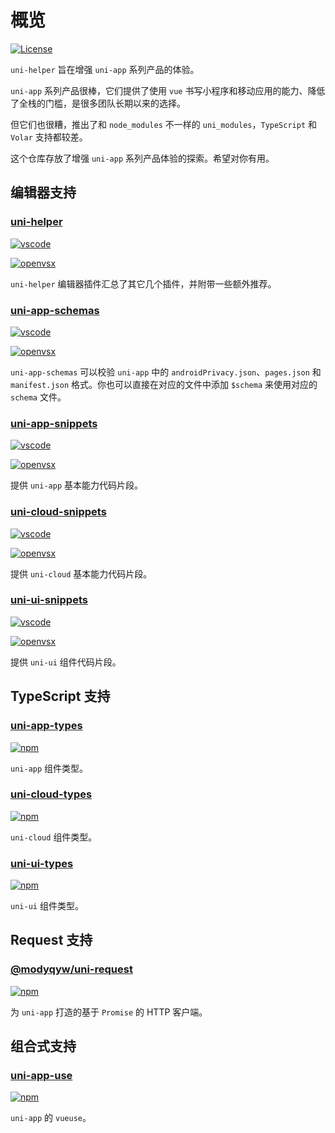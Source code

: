 # 概览

[![License](https://img.shields.io/github/license/ModyQyW/uni-helper)](https://github.com/ModyQyW/uni-helper/blob/main/LICENSE)

`uni-helper` 旨在增强 `uni-app` 系列产品的体验。

`uni-app` 系列产品很棒，它们提供了使用 `vue` 书写小程序和移动应用的能力、降低了全栈的门槛，是很多团队长期以来的选择。

但它们也很糟，推出了和 `node_modules` 不一样的 `uni_modules`，`TypeScript` 和 `Volar` 支持都较差。

这个仓库存放了增强 `uni-app` 系列产品体验的探索。希望对你有用。

## 编辑器支持

### [uni-helper](./editor/uni-helper)

[![vscode](https://vsmarketplacebadge.apphb.com/version-short/ModyQyW.vscode-uni-helper.svg)](https://marketplace.visualstudio.com/items?itemName=ModyQyW.vscode-uni-helper)

[![openvsx](https://img.shields.io/badge/dynamic/json?color=brightgreen&label=OpenVSX&query=%24.version&url=https%3A%2F%2Fopen-vsx.org%2Fapi%2FModyQyW%2Fvscode-uni-helper)](https://open-vsx.org/extension/ModyQyW/vscode-uni-helper)

`uni-helper` 编辑器插件汇总了其它几个插件，并附带一些额外推荐。

### [uni-app-schemas](./editor/uni-app-schemas)

[![vscode](https://vsmarketplacebadge.apphb.com/version-short/ModyQyW.vscode-uni-app-schemas.svg)](https://marketplace.visualstudio.com/items?itemName=ModyQyW.vscode-uni-app-schemas)

[![openvsx](https://img.shields.io/badge/dynamic/json?color=brightgreen&label=OpenVSX&query=%24.version&url=https%3A%2F%2Fopen-vsx.org%2Fapi%2FModyQyW%2Fvscode-uni-app-schemas)](https://open-vsx.org/extension/ModyQyW/vscode-uni-app-schemas)

`uni-app-schemas` 可以校验 `uni-app` 中的 `androidPrivacy.json`、`pages.json` 和 `manifest.json` 格式。你也可以直接在对应的文件中添加 `$schema` 来使用对应的 `schema` 文件。

### [uni-app-snippets](./editor/uni-app-snippets.md)

[![vscode](https://vsmarketplacebadge.apphb.com/version-short/ModyQyW.vscode-uni-app-snippets.svg)](https://marketplace.visualstudio.com/items?itemName=ModyQyW.vscode-uni-app-snippets)

[![openvsx](https://img.shields.io/badge/dynamic/json?color=brightgreen&label=OpenVSX&query=%24.version&url=https%3A%2F%2Fopen-vsx.org%2Fapi%2FModyQyW%2Fvscode-uni-app-snippets)](https://open-vsx.org/extension/ModyQyW/vscode-uni-app-snippets)

提供 `uni-app` 基本能力代码片段。

### [uni-cloud-snippets](./editor/uni-cloud-snippets.md)

[![vscode](https://vsmarketplacebadge.apphb.com/version-short/ModyQyW.vscode-uni-cloud-snippets.svg)](https://marketplace.visualstudio.com/items?itemName=ModyQyW.vscode-uni-cloud-snippets)

[![openvsx](https://img.shields.io/badge/dynamic/json?color=brightgreen&label=OpenVSX&query=%24.version&url=https%3A%2F%2Fopen-vsx.org%2Fapi%2FModyQyW%2Fvscode-uni-cloud-snippets)](https://open-vsx.org/extension/ModyQyW/vscode-uni-cloud-snippets)

提供 `uni-cloud` 基本能力代码片段。

### [uni-ui-snippets](./editor/uni-ui-snippets.md)

[![vscode](https://vsmarketplacebadge.apphb.com/version-short/ModyQyW.vscode-uni-ui-snippets.svg)](https://marketplace.visualstudio.com/items?itemName=ModyQyW.vscode-uni-ui-snippets)

[![openvsx](https://img.shields.io/badge/dynamic/json?color=brightgreen&label=OpenVSX&query=%24.version&url=https%3A%2F%2Fopen-vsx.org%2Fapi%2FModyQyW%2Fvscode-uni-ui-snippets)](https://open-vsx.org/extension/ModyQyW/vscode-uni-ui-snippets)

提供 `uni-ui` 组件代码片段。

## TypeScript 支持

### [uni-app-types](./typescript/uni-app-types.md)

[![npm](https://img.shields.io/npm/v/uni-app-types)](https://www.npmjs.com/package/uni-app-types)

`uni-app` 组件类型。

### [uni-cloud-types](./typescript/uni-cloud-types.md)

[![npm](https://img.shields.io/npm/v/uni-cloud-types)](https://www.npmjs.com/package/uni-cloud-types)

`uni-cloud` 组件类型。

### [uni-ui-types](./typescript/uni-ui-types.md)

[![npm](https://img.shields.io/npm/v/uni-ui-types)](https://www.npmjs.com/package/uni-ui-types)

`uni-ui` 组件类型。

## Request 支持

### [@modyqyw/uni-request](./request/uni-request.md)

[![npm](https://img.shields.io/npm/v/@modyqyw/uni-request)](https://www.npmjs.com/package/@modyqyw/uni-request)

为 `uni-app` 打造的基于 `Promise` 的 HTTP 客户端。

## 组合式支持

### [uni-app-use](./composition/uni-app-use.md)

[![npm](https://img.shields.io/npm/v/uni-app-use)](https://www.npmjs.com/package/uni-app-use)

`uni-app` 的 `vueuse`。
